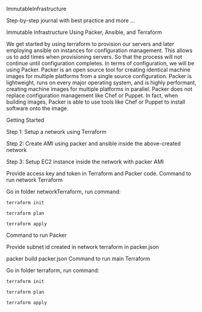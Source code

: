 ImmutableInfrastructure

Step-by-step journal with best practice and more …

Immutable Infrastructure Using Packer, Ansible, and Terraform

We get started by using terraform to provision our servers and later employing ansible on instances for configuration management. This allows us to add times when provisioning servers. So that the process will not continue until configuration completes. In terms of configuration, we will be using Packer. Packer is an open source tool for creating identical machine images for multiple platforms from a single source configuration. Packer is lightweight, runs on every major operating system, and is highly performant, creating machine images for multiple platforms in parallel. Packer does not replace configuration management like Chef or Puppet. In fact, when building images, Packer is able to use tools like Chef or Puppet to install software onto the image.

Getting Started

Step 1: Setup a network using Terraform

Step 2: Create AMI using packer and ansible inside the above-created network

Step 3: Setup EC2 instance inside the network with packer AMI

Provide access key and token in Terraform and Packer code.
Command to run network Terraform

Go in folder networkTerraform, run command:

    terraform init

    terraform plan

    terraform apply

Command to run Packer

Provide subnet id created in network terraform in packer.json

packer build packer.json
Command to run main Terraform

Go in folder terraform, run command:

    terraform init

    terraform plan

    terraform apply

